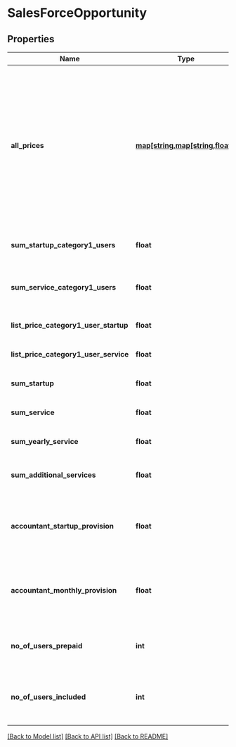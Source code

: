 # SalesForceOpportunity

## Properties
Name | Type | Description | Notes
------------ | ------------- | ------------- | -------------
**all_prices** | [**map[string,map[string,float]]**](map.md) | A nested map of all active sales modules. The key in the outer map is the sales module, whilst the inner map contains the different pricing types for the given sales module. A pricing type could be PER_USE(10). | [optional] 
**sum_startup_category1_users** | **float** | The total startup price for users of category 1. | [optional] 
**sum_service_category1_users** | **float** | The total price per monthly price for users of category 1. | [optional] 
**list_price_category1_user_startup** | **float** | The startup list price per user. | [optional] 
**list_price_category1_user_service** | **float** | The monthly list price per user. | [optional] 
**sum_startup** | **float** | The startup price for the company. | [optional] 
**sum_service** | **float** | The monthly price for the company. | [optional] 
**sum_yearly_service** | **float** | The monthly price for the company. | [optional] 
**sum_additional_services** | **float** | The total startup price for additional services. | [optional] 
**accountant_startup_provision** | **float** | The initial provision for the accountant of the startup price (percentage) | [optional] 
**accountant_monthly_provision** | **float** | The monthly provision for the accountant of the monthly price (percentage) | [optional] 
**no_of_users_prepaid** | **int** | The number of users prepaid when creating the company. | [optional] 
**no_of_users_included** | **int** | The number of users included for free in the purchased module. | [optional] 

[[Back to Model list]](../../README.md#documentation-for-models) [[Back to API list]](../../README.md#documentation-for-api-endpoints) [[Back to README]](../../README.md)

